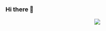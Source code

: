 ### Hi there 👋
<div align="center"> <img src="https://metrics.lecoq.io/sun0225SUN?template=classic&config.timezone=Asia%2FShanghai"></div>
